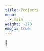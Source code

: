 ```yaml
---
title: Projects
menu:
  - main
weight: -270
emoji: true
---
```


:construction:
<!---
# Machine Learning for Embedded Software Fault Detection


# Approximate Computing Strategies for Low-Overhead Fault Tolerance in Safety Critical Applications
-->
